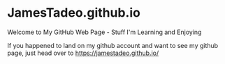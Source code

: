 # JamesTadeo.github.io
Welcome to My GitHub Web Page - Stuff I'm Learning and Enjoying

If you happened to land on my github account and want to see my github page, just head over to https://jamestadeo.github.io/
